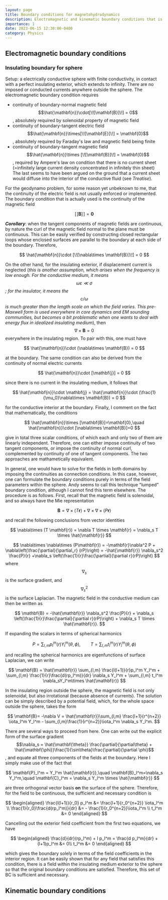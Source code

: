 ```yaml
---
layout: page
title: Boundary conditions for magnetohydrodynamics
description: Electromagnetic and kinematic boundary conditions that is used in MHD.
importance: 1
date: 2023-06-15 12:30:00-0400
category: Physics
---
```


## Electromagnetic boundary conditions

### Insulating boundary for sphere

Setup: a electrically conductive sphere with finite conductivity, in contact with a perfect insulating exterior, which extends to infinity. There are no imposed or conducted currents anywhere outside the sphere. The electromagnetic boundary condition requires 
- continuity of boundary-normal magnetic field $$\hat{\mathbf{n}}\cdot[\![\mathbf{B}]\!] = 0$$, absolutely required by solenoidal property of magnetic field
- continuity of boundary-tangent electric field $$\hat{\mathbf{n}}\times[\![\mathbf{E}]\!] = \mathbf{0}$$, absolutely required by Faraday's law and magnetic field being finite
- continuity of boundary-tangent magnetic field $$\hat{\mathbf{n}}\times [\![\mathbf{B}]\!] = \mathbf{0}$$, required by Ampere's law on condition that there is no current sheet (=infinitely large current density concentrated in infinitely thin sheet)
The last seems to have been argued on the ground that a current sheet would diffuse into the interior of the conductive fluid (see *Treatise*).

For the geodynamo problem, for some reason yet unbeknown to me, that the continuity of the electric field is not usually enforced or implemented. The boundary condition that is actually used is the continuity of the magnetic field

$$
[\![\mathbf{B}]\!] = \mathbf{0}
$$

***Corollary***: when the tangent components of magnetic fields are continuous, by nature the curl of the magnetic field normal to the plane must be continuous. This can be easily verified by constructing closed rectangular loops whose enclosed surfaces are parallel to the boundary at each side of the boundary. Therefore,

$$
\hat{\mathbf{n}}\cdot [\![\nabla\times \mathbf{B}]\!] = 0
$$

On the other hand, for the insulating exterior, if displacement current is neglected (*this is another assumption, which arises when the frequency is low enough. For the conductive medium, it means $$\omega \varepsilon \ll \sigma$$; for the insulator, it means the $$c/\omega$$ is much greater than the length scale on which the field varies. This pre-Maxwell form is used everywhere in core dynamics and EM sounding communities, but becomes a bit problematic when one wants to deal with energy flux in idealized insulating medium*), then $$\nabla\times \mathbf{B}=0$$ everywhere in the insulating region. To pair with this, one must have

$$
\hat{\mathbf{n}}\cdot (\nabla\times \mathbf{B}) = 0
$$

at the boundary.
The same condition can also be derived from the continuity of normal electric currents

$$
\hat{\mathbf{n}}\cdot [\mathbf{j}] = 0
$$

since there is no current in the insulating medium, it follows that

$$
\hat{\mathbf{n}}\cdot \mathbf{j} = \hat{\mathbf{n}}\cdot (\frac{1}{\mu_0}\nabla\times \mathbf{B}) = 0
$$

for the conductive interior at the boundary.
Finally, I comment on the fact that mathematically, the conditions

$$
\hat{\mathbf{n}}\times [\mathbf{B}]=\mathbf{0},\quad \hat{\mathbf{n}}\cdot [\nabla\times \mathbf{B}]=0
$$

give in total three scalar conditions, of which each and only two of them are linearly independent. Therefore, one can either impose continuity of two tangent components, or impose the continuity of normal curl, complemented by continuity of one of tangent components. The two approaches are mathametically equivalent.

In general, one would have to solve for the fields in both domains by imposing the continuities as connection conditions. In this case, however, one can formulate the boundary conditions purely in terms of the field parameters within the sphere. Andy seems to call this technique "lumped" boundary condition, although I cannot find this term elsewhere.
The procedure is as follows. First, recall that the magnetic field is solenoidal, and so always have the Mie representation

$$
\mathbf{B} = \nabla \times (T \mathbf{r}) + \nabla\times \nabla\times (P \mathbf{r})
$$

and recall the following conclusions from vector identities

$$
\nabla\times (T \mathbf{r}) = \nabla T \times \mathbf{r} = \nabla_s T \times \hat{\mathbf{r}} 
$$

$$
\nabla\times \nabla\times (P\mathbf{r}) = -\mathbf{r}\nabla^2 P + \nabla\left(\frac{\partial}{\partial_r} (rP)\right) = -\hat{\mathbf{r}} \nabla_s^2 \frac{P}{r} +\nabla_s \left(\frac{1}{r}\frac{\partial}{\partial r}(rP)\right)
$$
where $$\nabla_s$$ is the surface gradient, and $$\nabla_s^2$$ is the surface Laplacian.
The magnetic field in the conductive medium can then be written as

$$
\mathbf{B} = -\hat{\mathbf{r}} \nabla_s^2 \frac{P}{r} + \nabla_s \left(\frac{1}{r}\frac{\partial}{\partial r}(rP)\right) + \nabla_s T \times \hat{\mathbf{r}}.
$$

If expanding the scalars in terms of spherical harmonics

$$
P = \sum_{l,m} p_l^m(r) Y_l^m(\theta,\phi),\qquad T=\sum_{l,m} t_l^m(r) Y_{l}^m(\theta,\phi)
$$

and recalling the spherical harmonics are eigenfunctions of surface Laplacian, we can write

$$
\mathbf{B} = \hat{\mathbf{r}} \sum_{l,m} \frac{l(l+1)}{r}p_l^m Y_l^m + \sum_{l,m} \frac{1}{r}\frac{d(rp_l^m)}{dr} \nabla_s Y_l^m + \sum_{l,m} t_l^m \nabla_sY_l^m\times \hat{\mathbf{r}}
$$

In the insulating region outside the sphere, the magnetic field is not only solenoidal, but also irrotational (because absence of currents). The solution can be simply described by a potential field, which, for the whole space outside the sphere, takes the form

$$
\mathbf{B}= -\nabla V = \hat{\mathbf{r}}\sum_{l,m} \frac{l+1}{r^{n+2}} \iota_l^m Y_l^m - \sum_{l,m}\frac{1}{r^{n+2}}\iota_l^m \nabla_s Y_l^m.
$$

There are several ways to proceed from here. One can write out the explicit form of the surface gradient $$\nabla_s = \hat{\mathbf{\theta}} \frac{\partial}{\partial\theta} + \hat{\mathbf{\phi}}\frac{1}{\sin\theta}\frac{\partial}{\partial \phi}$$, and equate all three components of the fields at the boundary. Here I simply make use of the fact that

$$
\mathbf{P}_l^m = Y_l^m \hat{\mathbf{r}},\quad \mathbf{B}_l^m=\nabla_s Y_l^m,\quad \mathbf{C}_l^m = \nabla_s Y_l^m \times \hat{\mathbf{r}}
$$

are three orthogonal vector basis **on** the surface of the sphere. Therefore, for the field to be continuous, the sufficient and necessary condition is

$$
\begin{aligned}
\frac{l(l+1)}{r_0} p_l^m &= \frac{l+1}{r_0^{n+2}} \iota_l^m \\ 
\frac{1}{r_0}\frac{d(rp_l^m)}{dr} &= - \frac{1}{r_0^{n+2}}\iota_l^m \\ 
t_l^m &= 0
\end{aligned}
$$

Cancelling out the exterior field coefficient from the first two equations, we have

$$
\begin{aligned}
\frac{d}{dr}(rp_l^m) + l p_l^m = \frac{d p_l^m}{dr} + (l+1)p_l^m &= 0\\
t_l^m &= 0
\end{aligned}
$$

which gives the boundary solely in terms of the field coefficients in the interior region. It can be easily shown that for any field that satisfies this condition, there is a field within the insulating medium exterior to the sphere so that the original boundary conditions are satisfied. Therefore, this set of BC is sufficient and necessary.


## Kinematic boundary conditions

